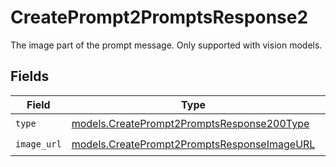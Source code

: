 # CreatePrompt2PromptsResponse2

The image part of the prompt message. Only supported with vision models.


## Fields

| Field                                                                                            | Type                                                                                             | Required                                                                                         | Description                                                                                      |
| ------------------------------------------------------------------------------------------------ | ------------------------------------------------------------------------------------------------ | ------------------------------------------------------------------------------------------------ | ------------------------------------------------------------------------------------------------ |
| `type`                                                                                           | [models.CreatePrompt2PromptsResponse200Type](../models/createprompt2promptsresponse200type.md)   | :heavy_check_mark:                                                                               | N/A                                                                                              |
| `image_url`                                                                                      | [models.CreatePrompt2PromptsResponseImageURL](../models/createprompt2promptsresponseimageurl.md) | :heavy_check_mark:                                                                               | N/A                                                                                              |